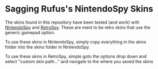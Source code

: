 # Sagging Rufus's NintendoSpy Skins

The skins found in this repository have been tested (and work) with [NintendoSpy](https://github.com/jaburns/NintendoSpy) and [RetroSpy](https://github.com/retrospy/RetroSpy). These are ment to be retro skins that use the generic gamepad option.

To use these skins in NintendoSpy, simply copy everything in the skins folder into the skins folder in NintendoSpy.

To use these skins in RetroSpy, simple goto the options drop down and select "custom skin path..." and navigate to the where you saved the skins